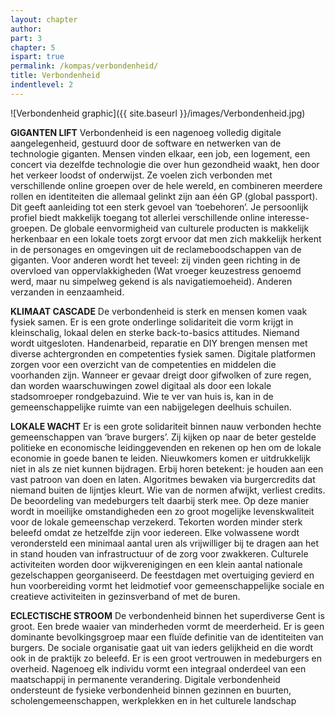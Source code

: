 ```yaml
---
layout: chapter
author: 
part: 3
chapter: 5
ispart: true
permalink: /kompas/verbondenheid/
title: Verbondenheid
indentlevel: 2
---
```


![Verbondenheid graphic]({{ site.baseurl }}/images/Verbondenheid.jpg)

**GIGANTEN LIFT** Verbondenheid is een nagenoeg volledig digitale aangelegenheid, gestuurd door de software en netwerken van de technologie giganten. Mensen vinden elkaar, een job, een logement, een concert via dezelfde technologie die over hun gezondheid waakt, hen door het verkeer loodst of onderwijst. Ze voelen zich verbonden met verschillende online groepen over de hele wereld, en combineren meerdere rollen en identiteiten die allemaal gelinkt zijn aan één GP (global passport). Dit geeft aanleiding tot een sterk gevoel van ‘toebehoren’. Je persoonlijk profiel biedt makkelijk toegang tot allerlei verschillende online interesse-groepen. De globale eenvormigheid van culturele producten is makkelijk herkenbaar en een lokale toets zorgt ervoor dat men zich makkelijk herkent in de personages en omgevingen uit de reclameboodschappen van de giganten. Voor anderen wordt het teveel: zij vinden geen richting in de overvloed van oppervlakkigheden (Wat vroeger keuzestress genoemd werd, maar nu simpelweg gekend is als navigatiemoeheid). Anderen verzanden in eenzaamheid. 

**KLIMAAT CASCADE** De verbondenheid is sterk en mensen komen vaak fysiek samen. Er is een grote onderlinge solidariteit die vorm krijgt in kleinschalig, lokaal delen en sterke back-to-basics attitudes. Niemand wordt uitgesloten. Handenarbeid, reparatie en DIY brengen mensen met diverse achtergronden en competenties fysiek samen. Digitale platformen zorgen voor een overzicht van de competenties en middelen die voorhanden zijn. Wanneer er gevaar dreigt door gifwolken of zure regen, dan worden waarschuwingen zowel digitaal als door een lokale stadsomroeper rondgebazuind. Wie te ver van huis is, kan in de gemeenschappelijke ruimte van een nabijgelegen deelhuis schuilen. 

**LOKALE WACHT** Er is een grote solidariteit binnen nauw verbonden hechte gemeenschappen van ‘brave burgers’. Zij kijken op naar de beter gestelde politieke en economische leidinggevenden en rekenen op hen om de lokale economie in goede banen te leiden. Nieuwkomers komen er uitdrukkelijk niet in als ze niet kunnen bijdragen. Erbij horen betekent: je houden aan een vast patroon van doen en laten. Algoritmes bewaken via burgercredits dat niemand buiten de lijntjes kleurt. Wie van de normen afwijkt, verliest credits. De beoordeling van medeburgers telt daarbij sterk mee. Op deze manier wordt in moeilijke omstandigheden een zo groot mogelijke levenskwaliteit voor de lokale gemeenschap verzekerd. Tekorten worden minder sterk beleefd omdat ze hetzelfde zijn voor iedereen. Elke volwassene wordt verondersteld een minimaal aantal uren als vrijwilliger bij te dragen aan het in stand houden van infrastructuur of de zorg voor zwakkeren. Culturele activiteiten worden door wijkverenigingen en een klein aantal nationale gezelschappen georganiseerd. De feestdagen met overtuiging gevierd en hun voorbereiding vormt het leidmotief voor gemeenschappelijke sociale en creatieve activiteiten in gezinsverband of met de buren.

**ECLECTISCHE STROOM** De verbondenheid binnen het superdiverse Gent is groot. Een brede waaier van minderheden vormt de meerderheid. Er is geen dominante bevolkingsgroep maar een fluïde definitie van de identiteiten van burgers. De sociale organisatie gaat uit van ieders gelijkheid en die wordt ook in de praktijk zo beleefd. Er is een groot vertrouwen in medeburgers en overheid. Nagenoeg elk individu vormt een integraal onderdeel van een maatschappij in permanente verandering. Digitale verbondenheid ondersteunt de fysieke verbondenheid binnen gezinnen en buurten, scholengemeenschappen, werkplekken en in het culturele landschap

